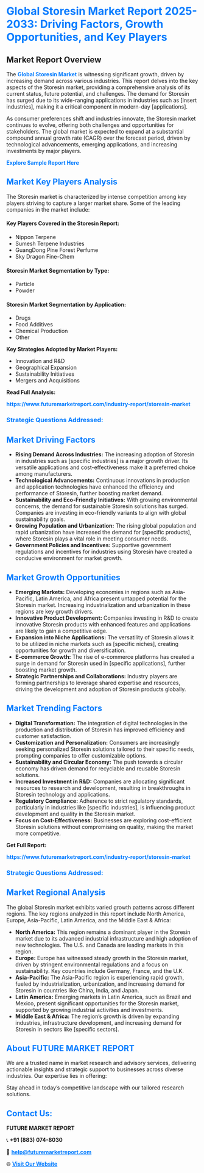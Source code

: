 <h1 style="color: #007BFF;">Global Storesin Market Report 2025-2033: Driving Factors, Growth Opportunities, and Key Players</h1>

<section id="overview">
<h2>Market Report Overview</h2>
<p>The <a href="https://www.futuremarketreport.com/industry-report/storesin-market" style="color: #007BFF; text-decoration: none;"><strong>Global Storesin Market</strong></a> is witnessing significant growth, driven by increasing demand across various industries. This report delves into the key aspects of the Storesin market, providing a comprehensive analysis of its current status, future potential, and challenges. The demand for Storesin has surged due to its wide-ranging applications in industries such as [insert industries], making it a critical component in modern-day [applications].</p>
<p>As consumer preferences shift and industries innovate, the Storesin market continues to evolve, offering both challenges and opportunities for stakeholders. The global market is expected to expand at a substantial compound annual growth rate (CAGR) over the forecast period, driven by technological advancements, emerging applications, and increasing investments by major players.</p>
</section>

<section id="overview">
<p><a href="https://www.futuremarketreport.com/request-sample/reportId=84097" style="color: #007BFF; text-decoration: none;"><strong>Explore Sample Report Here</strong></a></p>
</section>

<section id="key-players">
<h2 style="color: #007BFF;">Market Key Players Analysis</h2>
<p>The Storesin market is characterized by intense competition among key players striving to capture a larger market share. Some of the leading companies in the market include:</p>
<h4>Key Players Covered in the Storesin Report:</h4>
<ul><li>Nippon Terpene</li><li>Sumesh Terpene Industries</li><li>GuangDong Pine Forest Perfume</li><li>Sky Dragon Fine-Chem</li></ul>
<h4>Storesin Market Segmentation by Type:</h4>
<ul><li>Particle</li><li>Powder</li></ul>

<h4>Storesin Market Segmentation by Application:</h4>
<ul><li>Drugs</li><li>Food Additives</li><li>Chemical Production</li><li>Other</li></ul>
<p><strong>Key Strategies Adopted by Market Players:</strong></p>
<ul>
<li>Innovation and R&D</li>
<li>Geographical Expansion</li>
<li>Sustainability Initiatives</li>
<li>Mergers and Acquisitions</li>
</ul>
</section>

<section>
<p><strong>Read Full Analysis: </strong></p><a href="https://www.futuremarketreport.com/industry-report/storesin-market" style="color: #007BFF; text-decoration: none;"><strong>https://www.futuremarketreport.com/industry-report/storesin-market</strong></a>
<h3 style="color: #007BFF;">Strategic Questions Addressed:</h3>
</section>

<section id="driving-factors">
<h2 style="color: #007BFF;">Market Driving Factors</h2>
<ul>
<li><strong>Rising Demand Across Industries:</strong> The increasing adoption of Storesin in industries such as [specific industries] is a major growth driver. Its versatile applications and cost-effectiveness make it a preferred choice among manufacturers.</li>
<li><strong>Technological Advancements:</strong> Continuous innovations in production and application technologies have enhanced the efficiency and performance of Storesin, further boosting market demand.</li>
<li><strong>Sustainability and Eco-Friendly Initiatives:</strong> With growing environmental concerns, the demand for sustainable Storesin solutions has surged. Companies are investing in eco-friendly variants to align with global sustainability goals.</li>
<li><strong>Growing Population and Urbanization:</strong> The rising global population and rapid urbanization have increased the demand for [specific products], where Storesin plays a vital role in meeting consumer needs.</li>
<li><strong>Government Policies and Incentives:</strong> Supportive government regulations and incentives for industries using Storesin have created a conducive environment for market growth.</li>
</ul>
</section>

<section id="growth-opportunities">
<h2 style="color: #007BFF;">Market Growth Opportunities</h2>
<ul>
<li><strong>Emerging Markets:</strong> Developing economies in regions such as Asia-Pacific, Latin America, and Africa present untapped potential for the Storesin market. Increasing industrialization and urbanization in these regions are key growth drivers.</li>
<li><strong>Innovative Product Development:</strong> Companies investing in R&D to create innovative Storesin products with enhanced features and applications are likely to gain a competitive edge.</li>
<li><strong>Expansion into Niche Applications:</strong> The versatility of Storesin allows it to be utilized in niche markets such as [specific niches], creating opportunities for growth and diversification.</li>
<li><strong>E-commerce Growth:</strong> The rise of e-commerce platforms has created a surge in demand for Storesin used in [specific applications], further boosting market growth.</li>
<li><strong>Strategic Partnerships and Collaborations:</strong> Industry players are forming partnerships to leverage shared expertise and resources, driving the development and adoption of Storesin products globally.</li>
</ul>
</section>

<section id="trending-factors">
<h2 style="color: #007BFF;">Market Trending Factors</h2>
<ul>
<li><strong>Digital Transformation:</strong> The integration of digital technologies in the production and distribution of Storesin has improved efficiency and customer satisfaction.</li>
<li><strong>Customization and Personalization:</strong> Consumers are increasingly seeking personalized Storesin solutions tailored to their specific needs, prompting companies to offer customizable options.</li>
<li><strong>Sustainability and Circular Economy:</strong> The push towards a circular economy has driven demand for recyclable and reusable Storesin solutions.</li>
<li><strong>Increased Investment in R&D:</strong> Companies are allocating significant resources to research and development, resulting in breakthroughs in Storesin technology and applications.</li>
<li><strong>Regulatory Compliance:</strong> Adherence to strict regulatory standards, particularly in industries like [specific industries], is influencing product development and quality in the Storesin market.</li>
<li><strong>Focus on Cost-Effectiveness:</strong> Businesses are exploring cost-efficient Storesin solutions without compromising on quality, making the market more competitive.</li>
</ul>
</section>

<section>
<p><strong>Get Full Report: </strong></p><a href="https://www.futuremarketreport.com/industry-report/storesin-market" style="color: #007BFF; text-decoration: none;"><strong>https://www.futuremarketreport.com/industry-report/storesin-market</strong></a>
<h3 style="color: #007BFF;">Strategic Questions Addressed:</h3>
</section>


<section id="regional-analysis">
<h2 style="color: #007BFF;">Market Regional Analysis</h2>
<p>The global Storesin market exhibits varied growth patterns across different regions. The key regions analyzed in this report include North America, Europe, Asia-Pacific, Latin America, and the Middle East & Africa:</p>
<ul>
<li><strong>North America:</strong> This region remains a dominant player in the Storesin market due to its advanced industrial infrastructure and high adoption of new technologies. The U.S. and Canada are leading markets in this region.</li>
<li><strong>Europe:</strong> Europe has witnessed steady growth in the Storesin market, driven by stringent environmental regulations and a focus on sustainability. Key countries include Germany, France, and the U.K.</li>
<li><strong>Asia-Pacific:</strong> The Asia-Pacific region is experiencing rapid growth, fueled by industrialization, urbanization, and increasing demand for Storesin in countries like China, India, and Japan.</li>
<li><strong>Latin America:</strong> Emerging markets in Latin America, such as Brazil and Mexico, present significant opportunities for the Storesin market, supported by growing industrial activities and investments.</li>
<li><strong>Middle East & Africa:</strong> The region’s growth is driven by expanding industries, infrastructure development, and increasing demand for Storesin in sectors like [specific sectors].</li>
</ul>
</section>

<footer>
<h2 style="color: #007BFF;">About FUTURE MARKET REPORT</h2>
<p>We are a trusted name in market research and advisory services, delivering actionable insights and strategic support to businesses across diverse industries. Our expertise lies in offering:</p>

<p>Stay ahead in today’s competitive landscape with our tailored research solutions.</p>

<h2 style="color: #007BFF;">Contact Us:</h2>
<p><strong>FUTURE MARKET REPORT</strong></p>
<p>📞 <strong>+91 (883) 074-8030</strong></p>
<p>📧 <strong><a href="mailto:help@futuremarketreport.com" style="color: #007BFF;">help@futuremarketreport.com</a></strong></p>
<p>🌐 <strong><a href="https://www.futuremarketreport.com/" style="color: #007BFF;">Visit Our Website</a></strong></p>
</footer>